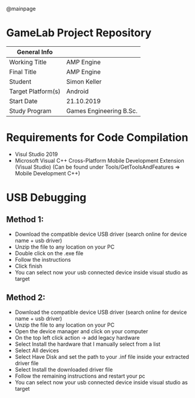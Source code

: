 @mainpage
# GameLab Project Repository

|  General Info  | |
| ---|---|
| Working Title | AMP Engine |
| Final Title | AMP Engine |
| Student |Simon Keller |
| Target Platform(s) | Android |
| Start Date | 21.10.2019 |
| Study Program | Games Engineering B.Sc.|

# Requirements for Code Compilation

- Visul Studio 2019
- Microsoft Visual C++ Cross-Platform Mobile Development Extension (Visual Studio)
  (Can be found under Tools/GetToolsAndFeatures => Mobile Development C++)

# USB Debugging

## Method 1:

- Download the compatible device USB driver (search online for device name + usb driver)
- Unzip the file to any location on your PC
- Double click on the .exe file
- Follow the instructions
- Click finish
- You can select now your usb connected device inside visual studio as target

## Method 2:

- Download the compatible device USB driver (search online for device name + usb driver)
- Unzip the file to any location on your PC
- Open the device manager and click on your computer
- On the top left click action -> add legacy hardware
- Select Install the hardware that I manually select from a list
- Select All devices
- Select Have Disk and set the path to your .inf file inside your extracted driver file
- Select Install the downloaded driver file
- Follow the remaining instructions and restart your pc
- You can select now your usb connected device inside visual studio as target

